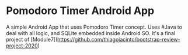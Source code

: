 # Pomodoro Timer Android App
 A simple Android App that uses Pomodoro Timer concept. Uses #Java to deal with all logic, and SQLite embedded inside Android SO. It's a final project of [Module7[(https://github.com/thiagojacinto/bootstrap-review-project-2020)
